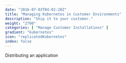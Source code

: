 ```yaml
---
date: "2016-07-03T04:02:20Z"
title: "Managing Kubernetes in Customer Environments"
description: "Ship it to your customer."
weight: "2700"
categories: [ "Manage Customer Installations" ]
gradient: "kubernetes"
icon: "replicatedKubernetes"
index: false
---
```


Distributing an application